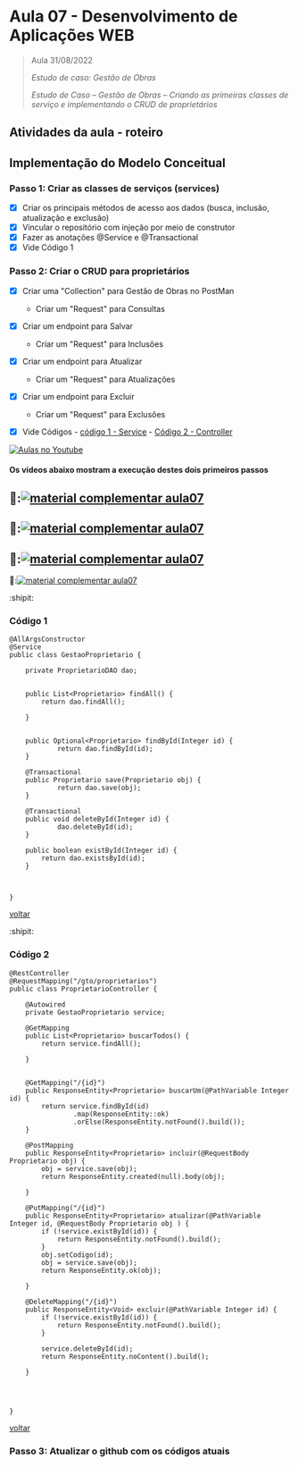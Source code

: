 # Aula 07 - Desenvolvimento de Aplicações WEB

> Aula 31/08/2022
> 
>  *Estudo de caso: Gestão de Obras*
>  
>  *Estudo de Caso – Gestão de Obras – Criando as primeiras classes de serviço e implementando o CRUD  de proprietários*


## Atividades da aula - roteiro

## Implementação do Modelo Conceitual

### Passo 1: Criar as classes de serviços (services)
- [x] Criar os principais métodos de acesso aos dados (busca, inclusão, atualização e exclusão)
- [x] Vincular o repositório com injeção por meio de construtor
- [x] Fazer as anotações @Service e @Transactional
- [x] Vide Código 1

### Passo 2: Criar o CRUD para proprietários
- [x] Criar uma "Collection" para Gestão de Obras no PostMan
  - Criar um "Request" para Consultas
- [x] Criar um endpoint para Salvar
  - Criar um "Request" para Inclusões
- [x] Criar um endpoint para Atualizar
  - Criar um "Request" para Atualizações
- [x] Criar um endpoint para Excluir
  - Criar um "Request" para Exclusões
- [x] Vide Códigos - [código 1 - Service](#código-1) - [Código 2 - Controller](#código-2)


[![Aulas no Youtube](https://github.com/marcoswagner-commits/gestao_obras_aula_daw/blob/cb3e2ea9547f9ddc831277f07919c3e78451eb92/yt-icon.png)](https://www.youtube.com/channel/UCfO-aJxKLqau0TnL0AfNAvA)
####  Os vídeos abaixo mostram a execução destes dois primeiros passos

🥇:[![material complementar aula07](https://github.com/marcoswagner-commits/gestao_obras_aula_daw/blob/83d2901aa0818fadc979900d8959a2ce69435be0/documentos/Capa_aula07.png)](https://www.youtube.com/watch?v=zoL877ckzeU)
-
🥈:[![material complementar aula07](https://github.com/marcoswagner-commits/gestao_obras_aula_daw/blob/83d2901aa0818fadc979900d8959a2ce69435be0/documentos/Capa_aula07.png)](https://www.youtube.com/watch?v=i6brsofWuew)
-
🥉:[![material complementar aula07](https://github.com/marcoswagner-commits/gestao_obras_aula_daw/blob/83d2901aa0818fadc979900d8959a2ce69435be0/documentos/Capa_aula07.png)](https://www.youtube.com/watch?v=c3BEXOIWSEQ)
-
🥉:[![material complementar aula07](https://github.com/marcoswagner-commits/gestao_obras_aula_daw/blob/83d2901aa0818fadc979900d8959a2ce69435be0/documentos/Capa_aula07.png)](https://www.youtube.com/watch?v=26GoufnXRPM)




:shipit: 
### Código 1
```
@AllArgsConstructor
@Service
public class GestaoProprietario {
	
	private ProprietarioDAO dao;
	

	public List<Proprietario> findAll() {
		return dao.findAll();
		
	}
	

	public Optional<Proprietario> findById(Integer id) {
			return dao.findById(id);
	}
	
	@Transactional
	public Proprietario save(Proprietario obj) {
			return dao.save(obj);
	}
	
	@Transactional
	public void deleteById(Integer id) {
			dao.deleteById(id);
	}
	
	public boolean existById(Integer id) {
		return dao.existsById(id);
	}
	
	
	
}

```
[voltar](#passo-2-criar-o-crud-para-proprietários)

:shipit: 
### Código 2
```
@RestController
@RequestMapping("/gto/proprietarios")
public class ProprietarioController {
	
	@Autowired
	private GestaoProprietario service;
	
	@GetMapping
	public List<Proprietario> buscarTodos() {
		return service.findAll();
		
	}
	
	
	@GetMapping("/{id}")
	public ResponseEntity<Proprietario> buscarUm(@PathVariable Integer id) {
		return service.findById(id)
				.map(ResponseEntity::ok)
				.orElse(ResponseEntity.notFound().build());
	}
	
	@PostMapping
	public ResponseEntity<Proprietario> incluir(@RequestBody Proprietario obj) {
		obj = service.save(obj);
		return ResponseEntity.created(null).body(obj);
		
	}
	
	@PutMapping("/{id}")
	public ResponseEntity<Proprietario> atualizar(@PathVariable Integer id, @RequestBody Proprietario obj ) {
		if (!service.existById(id)) {
			return ResponseEntity.notFound().build();
		}
		obj.setCodigo(id);
		obj = service.save(obj);
		return ResponseEntity.ok(obj);
		
	}
	
	@DeleteMapping("/{id}")
	public ResponseEntity<Void> excluir(@PathVariable Integer id) {
		if (!service.existById(id)) {
			return ResponseEntity.notFound().build();
		}
		
		service.deleteById(id);
		return ResponseEntity.noContent().build();
		
	}
	
	


}
```
[voltar](#passo-2-criar-o-crud-para-proprietários)

### Passo 3: Atualizar o github com os códigos atuais


	
